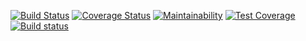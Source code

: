 [![Build Status](https://travis-ci.com/itsclarke/glowing-spork.svg?branch=main)](https://travis-ci.com/itsclarke/glowing-spork)
[![Coverage Status](https://coveralls.io/repos/github/itsclarke/glowing-spork/badge.svg?branch=main)](https://coveralls.io/github/itsclarke/glowing-spork?branch=main)
[![Maintainability](https://api.codeclimate.com/v1/badges/19d30db928139d1493be/maintainability)](https://codeclimate.com/github/itsclarke/glowing-spork/maintainability)
[![Test Coverage](https://api.codeclimate.com/v1/badges/19d30db928139d1493be/test_coverage)](https://codeclimate.com/github/itsclarke/glowing-spork/test_coverage)
[![Build status](https://ci.appveyor.com/api/projects/status/i3c22amwuptush5x?svg=true)](https://ci.appveyor.com/project/itsclarke/glowing-spork)
